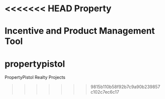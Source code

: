 <<<<<<< HEAD
Property
========

Incentive and Product Management Tool
=======
propertypistol
==============

PropertyPistol Realty Projects
>>>>>>> 9815b110b58f92b7c9a90b239857c102c7ec6c17
